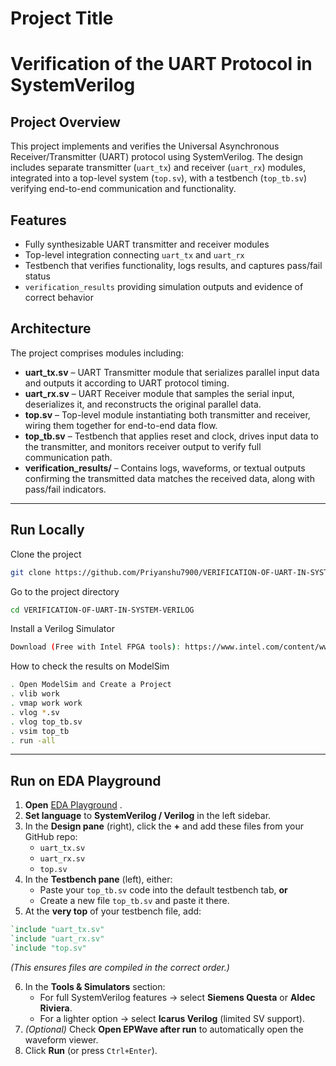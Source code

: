 # Project Title

# Verification of the UART Protocol in SystemVerilog

## Project Overview

This project implements and verifies the Universal Asynchronous Receiver/Transmitter (UART) protocol using SystemVerilog. The design includes separate transmitter (`uart_tx`) and receiver (`uart_rx`) modules, integrated into a top-level system (`top.sv`), with a testbench (`top_tb.sv`) verifying end-to-end communication and functionality.

## Features

- Fully synthesizable UART transmitter and receiver modules  
- Top-level integration connecting `uart_tx` and `uart_rx`  
- Testbench that verifies functionality, logs results, and captures pass/fail status  
- `verification_results` providing simulation outputs and evidence of correct behavior

## Architecture
The project comprises modules including:
- **uart_tx.sv** – UART Transmitter module that serializes parallel input data and outputs it according to UART protocol timing.  
- **uart_rx.sv** – UART Receiver module that samples the serial input, deserializes it, and reconstructs the original parallel data.  
- **top.sv** – Top-level module instantiating both transmitter and receiver, wiring them together for end-to-end data flow.  
- **top_tb.sv** – Testbench that applies reset and clock, drives input data to the transmitter, and monitors receiver output to verify full communication path.  
- **verification_results/** – Contains logs, waveforms, or textual outputs confirming the transmitted data matches the received data, along with pass/fail indicators.

---

## Run Locally

Clone the project

```bash
git clone https://github.com/Priyanshu7900/VERIFICATION-OF-UART-IN-SYSTEM-VERILOG.git
```

Go to the project directory

```bash
cd VERIFICATION-OF-UART-IN-SYSTEM-VERILOG
```

Install a Verilog Simulator

```bash
Download (Free with Intel FPGA tools): https://www.intel.com/content/www/us/en/software-kit/705184/modelsim-intel-fpgas.html
```

How to check the results on ModelSim

```bash
. Open ModelSim and Create a Project
. vlib work
. vmap work work 
. vlog *.sv 
. vlog top_tb.sv
. vsim top_tb 
. run -all
```

---

## Run on EDA Playground

1. **Open** [EDA Playground](https://www.edaplayground.com/) .  
2. **Set language** to **SystemVerilog / Verilog** in the left sidebar.  
3. In the **Design pane** (right), click the **+** and add these files from your GitHub repo:  
   - `uart_tx.sv`  
   - `uart_rx.sv`  
   - `top.sv`  
4. In the **Testbench pane** (left), either:  
   - Paste your `top_tb.sv` code into the default testbench tab, **or**  
   - Create a new file `top_tb.sv` and paste it there.  
5. At the **very top** of your testbench file, add:

```verilog
`include "uart_tx.sv"
`include "uart_rx.sv"
`include "top.sv"
```
*(This ensures files are compiled in the correct order.)*

6. In the **Tools & Simulators** section:  
   - For full SystemVerilog features → select **Siemens Questa** or **Aldec Riviera**.  
   - For a lighter option → select **Icarus Verilog** (limited SV support).  
7. *(Optional)* Check **Open EPWave after run** to automatically open the waveform viewer.  
8. Click **Run** (or press `Ctrl+Enter`). 
